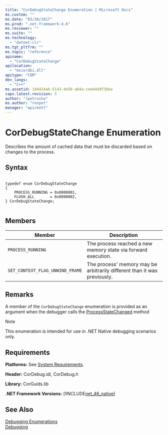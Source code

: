 ```yaml
---
title: "CorDebugStateChange Enumeration | Microsoft Docs"
ms.custom: ""
ms.date: "03/30/2017"
ms.prod: ".net-framework-4.6"
ms.reviewer: ""
ms.suite: ""
ms.technology: 
  - "dotnet-clr"
ms.tgt_pltfrm: ""
ms.topic: "reference"
apiname: 
  - "CorDebugStateChange"
apilocation: 
  - "mscordbi.dll"
apitype: "COM"
dev_langs: 
  - "C++"
ms.assetid: 1d4424ab-5143-4e50-a84a-ceeb4ddf3bba
caps.latest.revision: 5
author: "rpetrusha"
ms.author: "ronpet"
manager: "wpickett"
---
```

# CorDebugStateChange Enumeration
Describes the amount of cached data that must be discarded based on changes to the process.  
  
## Syntax  
  
```  
  
typedef enum CorDebugStateChange  
{  
    PROCESS_RUNNING = 0x0000001,   
    FLUSH_ALL       = 0x0000002,   
} CorDebugStateChange;  
  
```  
  
## Members  
  
|Member|Description|  
|------------|-----------------|  
|`PROCESS_RUNNING`|The process reached a new memory state via forward execution.|  
|`SET_CONTEXT_FLAG_UNWIND_FRAME`|The process' memory may be arbitrarily different than it was previously.|  
  
## Remarks  
 A member of the `CorDebugStateChange` enumeration is provided as an argument when the debugger calls the [ProcessStateChanged](../../../../docs/framework/unmanaged-api/debugging/icordebugprocess6-processstatechanged-method.md) method  
  
> [!NOTE]
>  This enumeration is intended for use in .NET Native debugging scenarios only.  
  
## Requirements  
 **Platforms:** See [System Requirements](../../../../docs/framework/getting-started/system-requirements.md).  
  
 **Header:** CorDebug.idl, CorDebug.h  
  
 **Library:** CorGuids.lib  
  
 **.NET Framework Versions:** [!INCLUDE[net_46_native](../../../../includes/net-46-native-md.md)]  
  
## See Also  
 [Debugging Enumerations](../../../../docs/framework/unmanaged-api/debugging/debugging-enumerations.md)   
 [Debugging](../../../../docs/framework/unmanaged-api/debugging/debugging-unmanaged-api-reference.md)